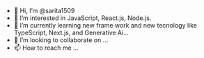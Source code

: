 - 👋 Hi, I’m @sarita1509
- 👀 I’m interested in JavaScript, React.js, Node.js.
- 🌱 I’m currently learning new frame work and new tecnology like TypeScript, Next.js, and Generative Ai...
- 💞️ I’m looking to collaborate on ...
- 📫 How to reach me ...

<!---
sarita1509/sarita1509 is a ✨ special ✨ repository because its `README.md` (this file) appears on your GitHub profile.
You can click the Preview link to take a look at your changes.
--->
